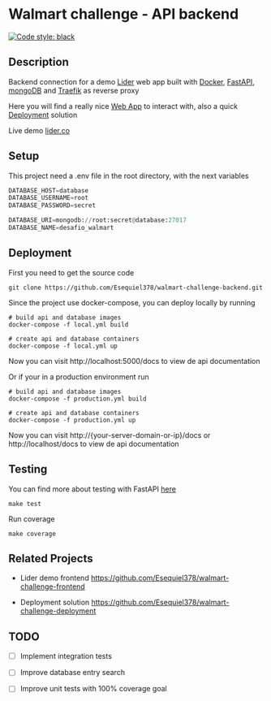 # Walmart challenge - API backend

[![Code style: black](https://img.shields.io/badge/code%20style-black-000000.svg)](https://github.com/psf/black)

## Description

Backend connection for a demo [Lider](https://www.lider.cl/supermercado/) web
app built with [Docker](https://www.docker.com/why-docker),
[FastAPI](https://fastapi.tiangolo.com/), [mongoDB](https://www.mongodb.com/es)
and [Traefik](https://doc.traefik.io/traefik/) as reverse proxy

Here you will find a really nice [Web App](https://github.com/Esequiel378/walmart-challenge-frontend)
to interact with, also a quick [Deployment](https://github.com/Esequiel378/walmart-challenge-deployment)
solution

Live demo [lider.co](http://165.22.3.102)

## Setup

This project need a .env file in the root directory, with the next variables

```Python
DATABASE_HOST=database
DATABASE_USERNAME=root
DATABASE_PASSWORD=secret

DATABASE_URI=mongodb://root:secret@database:27017
DATABASE_NAME=desafio_walmart
```

## Deployment

First you need to get the source code

```shell
git clone https://github.com/Esequiel378/walmart-challenge-backend.git
```

Since the project use docker-compose, you can deploy locally by running

```shell
# build api and database images
docker-compose -f local.yml build

# create api and database containers
docker-compose -f local.yml up
```

Now you can visit http://localhost:5000/docs to view de api documentation

Or if your in a production environment run

```shell
# build api and database images
docker-compose -f production.yml build

# create api and database containers
docker-compose -f production.yml up
```

Now you can visit http://{your-server-domain-or-ip}/docs or
http://localhost/docs to view de api documentation

## Testing

You can find more about testing with FastAPI [here](https://fastapi.tiangolo.com/tutorial/testing/)

```shell
make test
```

Run coverage

```shell
make coverage
```

## Related Projects

+ Lider demo frontend https://github.com/Esequiel378/walmart-challenge-frontend

+ Deployment solution https://github.com/Esequiel378/walmart-challenge-deployment

## TODO

- [ ] Implement integration tests

- [ ] Improve database entry search

- [ ] Improve unit tests with 100% coverage goal
